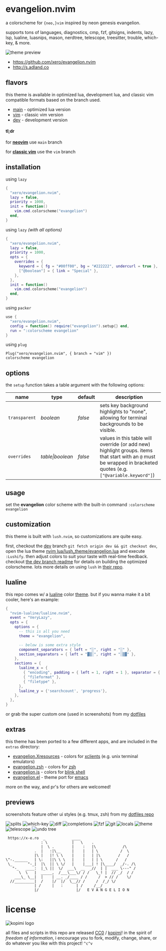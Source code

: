 # evangelion.nvim

a colorscheme for `{neo,}vim` inspired by neon genesis evangelion.

supports tons of languages, diagnostics, cmp, fzf, gitsigns, indents, lazy, lsp, lualine, luasnips, mason, nerdtree, telescope, treesitter, trouble, which-key, & more.

![theme preview](https://raw.githubusercontent.com/xero/evangelion.nvim/previews/eva-01.png)

- <https://github.com/xero/evangelion.nvim>
- <http://s.adland.co>

## flavors

this theme is available in optimized lua, development lua, and classic vim compatible formats based on the branch used.

- [main](https://github.com/xero/evangelion.nvim/tree/main) - optimized lua version
- [vim](https://github.com/xero/evangelion.nvim/tree/vim) - classic vim version
- [dev](https://github.com/xero/evangelion.nvim/tree/dev) - development version

#### tl;dr

for <ins>**neovim**</ins> use `main` branch

for <ins>**classic vim**</ins> use the `vim` branch

## installation

using `lazy`

```lua
{
  "xero/evangelion.nvim",
  lazy = false,
  priority = 1000,
  init = function()
    vim.cmd.colorscheme("evangelion")
  end,
}
```

using `lazy` _(with all options)_

```lua
{
  "xero/evangelion.nvim",
  lazy = false,
  priority = 1000,
  opts = {
    overrides = {
      keyword = { fg = "#00ff00", bg = "#222222", undercurl = true },
      ["@boolean"] = { link = "Special" },
    },
  },
  init = function()
    vim.cmd.colorscheme("evangelion")
  end,
}
```

using `packer`

```lua
use {
  "xero/evangelion.nvim",
  config = function() require("evangelion").setup{} end,
  run = ":colorscheme evangelion"
}
```

using `plug`

```vim
Plug("xero/evangelion.nvim", { branch = "vim" })
colorscheme evangelion
```

## options

the `setup` function takes a table argument with the following options:

| **name**      | **type**         | **default** | **description**                                                                                                                                                   |
| ------------- | ---------------- | ----------- | ----------------------------------------------------------------------------------------------------------------------------------------------------------------- |
| `transparent` | _boolean_        | _false_     | sets key background highlights to "none", allowing for terminal backgrounds to be visible.                                                                        |
| `overrides`   | _table\|boolean_ | _false_     | values in this table will override (or add new) highlight groups. items that start with an `@` must be wrapped in bracketed quotes (e.g. `["@variable.keyword"]`) |

## usage

set the **evangelion** color scheme with the built-in command `:colorscheme evangelion`

## customization

this theme is built with `lush.nvim`, so customizations are quite easy.

first, checkout the [dev](https://github.com/xero/evangelion.nvim/tree/dev) branch `git fetch origin dev && git checkout dev`, open the lua theme [nvim lua/lush_theme/evangelion.lua](https://github.com/xero/evangelion.nvim/blob/dev/lush_theme/evangelion.lua) and execute `:Lushify`. then adjust colors to suit your taste with real-time feedback. checkout [the dev branch readme](https://github.com/xero/evangelion.nvim/blob/dev/README.md) for details on building the optimized colorscheme. lots more details on using `lush` in [their repo](https://github.com/rktjmp/lush.nvim).

## lualine

this repo comes w/ a [lualine](https://github.com/nvim-lualine/lualine.nvim/) color [theme](lua/lualine/themes/evangelion.lua). but if you wanna make it a bit cooler, here's an example:

```lua
{
  "nvim-lualine/lualine.nvim",
  event = "VeryLazy",
  opts = {
    options = {
      -- this is all you need
      theme = "evangelion",

      -- below is some extra style
      component_separators = { left = "░", right = "░" },
      section_separators = { left = "▓▒░", right = "░▒▓" },
    },
    sections = {
      lualine_x = {
        { "encoding", padding = { left = 1, right = 1 }, separator = { left = "░▒▓" } },
        { "fileformat" },
        { "filetype" },
      },
      lualine_y = {'searchcount', 'progress'},
    },
  },
}
```

or grab the super custom one (used in screenshots) from my [dotfiles](https://github.com/xero/dotfiles/blob/main/neovim/.config/nvim/lua/plugins/lualine.lua)

## extras

this theme has been ported to a few different apps, and are included in the `extras` directory:

- [evangelion.Xresources](extras/evangelion.Xresources) - colors for [xclients](https://wiki.archlinux.org/title/x_resources) (e.g. unix terminal emulators)
- [evangelion.zsh](extras/evangelion.zsh) - colors for [zsh](https://zsh.org)
- [evangelion.js](extras/evangelion.js) - colors for [blink shell](https://blink.sh)
- [evangelion.el](https://melpa.org/#/evangelion-theme) - theme port for [emacs](https://emacs.sexy)

more on the way, and pr's for others are welcomed!

## previews

screenshots feature other ui styles (e.g. tmux, zsh) from my [dotfiles repo](https://https://git.io/.files)

![splits](https://raw.githubusercontent.com/xero/evangelion.nvim/previews/eva-splits.png)
![which-key](https://raw.githubusercontent.com/xero/evangelion.nvim/previews/eva-which-key.png)
![diff](https://raw.githubusercontent.com/xero/evangelion.nvim/previews/eva-diff.png)
![completions](https://raw.githubusercontent.com/xero/evangelion.nvim/previews/eva-cmp.png)
![fzf](https://raw.githubusercontent.com/xero/evangelion.nvim/previews/eva-fzf.png)
![git](https://raw.githubusercontent.com/xero/evangelion.nvim/previews/eva-git.png)
![locals](https://raw.githubusercontent.com/xero/evangelion.nvim/previews/eva-locals.png)
![theme](https://raw.githubusercontent.com/xero/evangelion.nvim/previews/eva-01.png)
![telescope](https://raw.githubusercontent.com/xero/evangelion.nvim/previews/eva-old-files.png)
![undo tree](https://raw.githubusercontent.com/xero/evangelion.nvim/previews/eva-undo.png)

```
 https://x-e.ro  _            ____
                : \           |   \    .
                |  \ .        |    :   |\            /\
             .  |   :|\__     |    |   | \          /  \
             |\ |   |! \ \    |    |   | |\        /   /
\"-.______   | \:   ||\ \ \   |    |   | | \      /   /
 \_       "-_|  |\  || \ \/   |    |___| ! |\____/  _/-. /\
   "-_   ____:  |_\ ||  \/  ___\  __  _//  | |  ___ \---" /
      \  \   |  _____,  /___\___\/ / /   \_! |  // _/  / /
    ___\_ \__|  |    | __. _/____ / /     /  > // /    \/
  //_________|  /    |/  |/  \__// /     /  /_/ \/
             | /     |   :      | /     /__/
             |/                 |/   E V A N G E L I O N
```

# license

![kopimi logo](https://gist.githubusercontent.com/xero/cbcd5c38b695004c848b73e5c1c0c779/raw/6b32899b0af238b17383d7a878a69a076139e72d/kopimi-sm.png)

all files and scripts in this repo are released [CC0](https://creativecommons.org/publicdomain/zero/1.0/) / [kopimi](https://kopimi.com)! in the spirit of _freedom of information_, i encourage you to fork, modify, change, share, or do whatever you like with this project! `^c^v`
